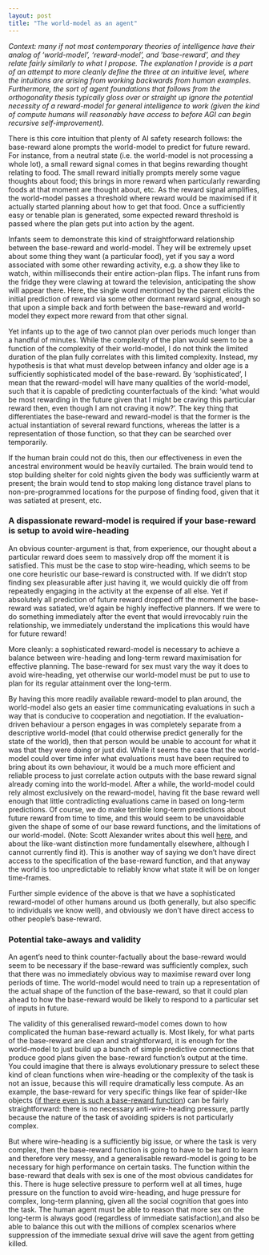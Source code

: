 ```yaml
---
layout: post
title: "The world-model as an agent"
---
```


_Context: many if not most contemporary theories of intelligence have their analog of ‘world-model’, ‘reward-model’, and ‘base-reward’, and they relate fairly similarly to what I propose. The explanation I provide is a part of an attempt to more cleanly define the three at an intuitive level, where the intuitions are arising from working backwards from human examples. Furthermore, the sort of agent foundations that follows from the orthogonality thesis typically gloss over or straight up ignore the potential necessity of a reward-model for general intelligence to work (given the kind of compute humans will reasonably have access to before AGI can begin recursive self-improvement)._

There is this core intuition that plenty of AI safety research follows: the base-reward alone prompts the world-model to predict for future reward. For instance, from a neutral state (i.e. the world-model is not processing a whole lot), a small reward signal comes in that begins rewarding thought relating to food. The small reward initially prompts merely some vague thoughts about food; this brings in more reward when particularly rewarding foods at that moment are thought about, etc. As the reward signal amplifies, the world-model passes a threshold where reward would be maximised if it actually started planning about how to get that food. Once a sufficiently easy or tenable plan is generated, some expected reward threshold is passed where the plan gets put into action by the agent. 

Infants seem to demonstrate this kind of straightforward relationship between the base-reward and world-model. They will be extremely upset about some thing they want (a particular food), yet if you say a word associated with some other rewarding activity, e.g. a show they like to watch, within milliseconds their entire action-plan flips. The infant runs from the fridge they were clawing at toward the television, anticipating the show will appear there. Here, the single word mentioned by the parent elicits the initial prediction of reward via some other dormant reward signal, enough so that upon a simple back and forth between the base-reward and world-model they expect more reward from that other signal. 

Yet infants up to the age of two cannot plan over periods much longer than a handful of minutes. While the complexity of the plan would seem to be a function of the complexity of their world-model, I do not think the limited duration of the plan fully correlates with this limited complexity. Instead, my hypothesis is that what must develop between infancy and older age is a sufficiently sophisticated model of the base-reward. By ‘sophisticated’, I mean that the reward-model will have many qualities of the world-model, such that it is capable of predicting counterfactuals of the kind: ‘what would be most rewarding in the future given that I might be craving this particular reward then, even though I am not craving it now?’. The key thing that differentiates the base-reward and reward-model is that the former is the actual instantiation of several reward functions, whereas the latter is a representation of those function, so that they can be searched over temporarily. 

If the human brain could not do this, then our effectiveness in even the ancestral environment would be heavily curtailed. The brain would tend to stop building shelter for cold nights given the body was sufficiently warm at present; the brain would tend to stop making long distance travel plans to non-pre-programmed locations for the purpose of finding food, given that it was satiated at present, etc. 

### A dispassionate reward-model is required if your base-reward is setup to avoid wire-heading

An obvious counter-argument is that, from experience, our thought about a particular reward does seem to massively drop off the moment it is satisfied. This must be the case to stop wire-heading, which seems to be one core heuristic our base-reward is constructed with. If we didn’t stop finding sex pleasurable after just having it, we would quickly die off from repeatedly engaging in the activity at the expense of all else. Yet if absolutely all prediction of future reward dropped off the moment the base-reward was satiated, we’d again be highly ineffective planners. If we were to do something immediately after the event that would irrevocably ruin the relationship, we  immediately understand the implications this would have for future reward! 

More cleanly: a sophisticated reward-model is necessary to achieve a balance between wire-heading and long-term reward maximisation for effective planning.  The base-reward for sex must vary the way it does to avoid wire-heading, yet otherwise our world-model must be put to use to plan for its regular attainment over the long-term. 

By having this more readily available reward-model to plan around, the world-model also gets an easier time communicating evaluations in such a way that is conducive to cooperation and negotiation. If the evaluation-driven behaviour a person engages in was completely separate from a descriptive world-model (that could otherwise predict generally for the state of the world), then that person would be unable to account for what it was that they were doing or just did. While it seems the case that the world-model could over time infer what evaluations must have been required to bring about its own behaviour, it would be a much more efficient and reliable process to just correlate action outputs with the base reward signal already coming into the world-model. After a while, the world-model could rely almost exclusively on the reward-model, having fit the base reward well enough that little contradicting evaluations came in based on long-term predictions. Of course, we do make terrible long-term predictions about future reward from time to time, and this would seem to be unavoidable given the shape of some of our base reward functions, and the limitations of our world-model. (Note: Scott Alexander writes about this well [here][1], and about the like-want distinction more fundamentally elsewhere, although I cannot currently find it). This is another way of saying we don’t have direct access to the specification of the base-reward function, and that anyway the world is too unpredictable to reliably know what state it will be on longer time-frames. 

Further simple evidence of the above is that we have a sophisticated reward-model of other humans around us (both generally, but also specific to individuals we know well), and obviously we don’t have direct access to other people’s base-reward. 

### Potential take-aways and validity

An agent’s need to think counter-factually about the base-reward would seem to be necessary if the base-reward was sufficiently complex, such that there was no immediately obvious way to maximise reward over long periods of time. The world-model would need to train up a representation of the actual shape of the function of the base-reward, so that it could plan ahead to how the base-reward would be likely to respond to a particular set of inputs in future. 

The validity of this generalised reward-model comes down to how complicated the human base-reward actually is. Most likely, for what parts of the base-reward are clean and straightforward, it is enough for the world-model to just build up a bunch of simple predictive connections that produce good plans given the base-reward function’s output at the time. You could imagine that there is always evolutionary pressure to select these kind of clean functions when wire-heading or the complexity of the task is not an issue, because this will require dramatically less compute. As an example, the base-reward for very specific things like fear of spider-like objects ([if there even is such a base-reward function][2]) can be fairly straightforward: there is no necessary anti-wire-heading pressure, partly because the nature of the task of avoiding spiders is not particularly complex. 

But where wire-heading is a sufficiently big issue, or where the task is very complex, then the base-reward function is going to have to be hard to learn and therefore very messy, and a generalisable reward-model is going to be necessary for high performance on certain tasks. The function within the base-reward that deals with sex is one of the most obvious candidates for this. There is huge selective pressure to perform well at all times, huge pressure on the function to avoid wire-heading, and huge pressure for complex, long-term planning, given all the social cognition that goes into the task. The human agent must be able to reason that more sex on the long-term is always good (regardless of immediate satisfaction),and also be able to balance this out with the millions of complex scenarios where suppression of the immediate sexual drive will save the agent from getting killed. 

  




[1]:	https://www.lesswrong.com/posts/yDRX2fdkm3HqfTpav/approving-reinforces-low-effort-behaviors
[2]:	https://www.alignmentforum.org/posts/CQAMdzA4MZEhNRtTp/human-values-and-biases-are-inaccessible-to-the-genome?commentId=8Fry62GiBnRYPnpNn